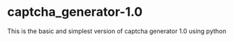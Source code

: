 # captcha_generator-1.0
This is the basic and simplest version of captcha generator 1.0  using python 
